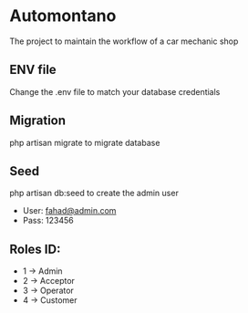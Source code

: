 # Automontano
The project to maintain the workflow of a car mechanic shop

## ENV file
Change the .env file to match your database credentials

## Migration
php artisan migrate to migrate database

## Seed
php artisan db:seed to create the admin user 

  - User: fahad@admin.com
  - Pass: 123456

## Roles ID:
  - 1 -> Admin
  - 2 -> Acceptor
  - 3 -> Operator
  - 4 -> Customer 